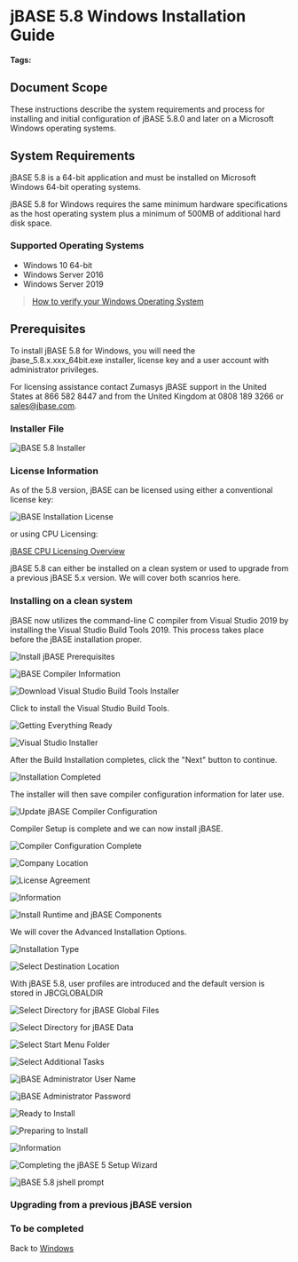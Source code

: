 # jBASE 5.8 Windows Installation Guide

<PageHeader />

**Tags:**
<badge text='installing jbase on windows' vertical='middle' />
<badge text='windows' vertical='middle' />
<badge text='install ' vertical='middle' />
<badge text='jbase on windows' vertical='middle' />
<badge text='5.8' vertical='middle' />

## Document Scope

These instructions describe the system requirements and process for installing and initial configuration of jBASE 5.8.0 and later on a Microsoft Windows operating systems.

## System Requirements

jBASE 5.8 is a 64-bit application and must be installed on Microsoft Windows 64-bit operating systems.

jBASE 5.8 for Windows requires the same minimum hardware specifications as the host operating system plus a minimum of 500MB of additional hard disk space.

### Supported Operating Systems

- Windows 10 64-bit
- Windows Server 2016  
- Windows Server 2019  

> [How to verify your Windows Operating System](./../verify-your-windows-operating-system/README.md)

## Prerequisites

To install jBASE 5.8 for Windows, you will need the jbase\_5.8.x.xxx\_64bit.exe installer, license key and a user account with administrator privileges.  

For licensing assistance contact Zumasys jBASE support in the United States at 866 582 8447 and from the United Kingdom at 0808 189 3266 or sales@jbase.com.

### Installer File

![jBASE 5.8 Installer](./58Installer_1.jpg)

### License Information

As of the 5.8 version, jBASE can be licensed using either a conventional license key:

![jBASE Installation License](./58Installer_2.jpg)

or using CPU Licensing:

[jBASE CPU Licensing Overview](./../../../licensing/cpu/README.md)  

jBASE 5.8 can either be installed on a clean system or used to upgrade from a previous jBASE 5.x version. We will cover both scanrios here.

### Installing on a clean system

jBASE now utilizes the command-line C compiler from Visual Studio 2019 by installing the Visual Studio Build Tools 2019. This process takes place before the jBASE installation proper.

![Install jBASE Prerequisites](./58Installer_3.jpg)

![jBASE Compiler Information](./58Installer_4.jpg)

![Download Visual Studio Build Tools Installer](./58Installer_5.jpg)

Click to install the Visual Studio Build Tools.

![Getting Everything Ready](./58Installer_6.jpg)

![Visual Studio Installer](./58Installer_7.jpg)

After the Build Installation completes, click the "Next" button to continue.

![Installation Completed](./58Installer_8.jpg)

The installer will then save compiler configuration information for later use.

![Update jBASE Compiler Configuration](./58Installer_9.jpg)

Compiler Setup is complete and we can now install jBASE.

![Compiler Configuration Complete](./58Installer_10.jpg)

![Company Location](./58Installer_11.jpg)

![License Agreement](58Installer_12.jpg)

![Information](./58Installer_13.jpg)

![Install Runtime and jBASE Components](./58Installer_14.jpg)

We will cover the Advanced Installation Options.

![Installation Type](./58Installer_15.jpg)

![Select Destination Location](./58Installer_16.jpg)

With jBASE 5.8, user profiles are introduced and the default version is stored in JBCGLOBALDIR

![Select Directory for jBASE Global Files](./58Installer_17.jpg)

![Select Directory for jBASE Data](./58Installer_18.jpg)

![Select Start Menu Folder](./58Installer_19.jpg)

![Select Additional Tasks](./58Installer_20.jpg)

![jBASE Administrator User Name](./58Installer_21.jpg)

![jBASE Administrator Password](./58Installer_22.jpg)

![Ready to Install](./58Installer_23.jpg)

![Preparing to Install](./58Installer_24.jpg)

![Information](./58Installer_25.jpg)

![Completing the jBASE 5 Setup Wizard](./58Installer_26.jpg)

![jBASE 5.8 jshell prompt](./58Installer_27.jpg)

### Upgrading from a previous jBASE version

### To be completed  

Back to [Windows](./../README.md)

<PageFooter />
